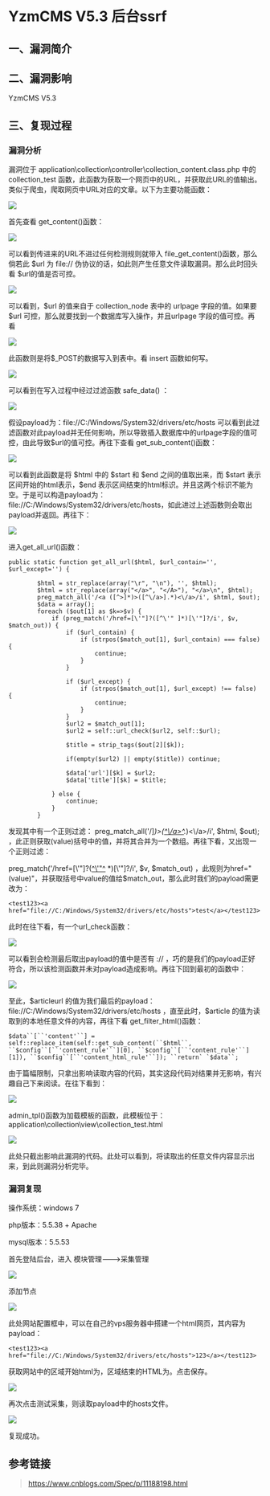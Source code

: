 YzmCMS V5.3 后台ssrf
====================

一、漏洞简介
------------

二、漏洞影响
------------

YzmCMS V5.3

三、复现过程
------------

### 漏洞分析

漏洞位于
application\\collection\\controller\\collection\_content.class.php 中的
collection\_test
函数，此函数为获取一个网页中的URL，并获取此URL的值输出。类似于爬虫，爬取网页中URL对应的文章。以下为主要功能函数：　

![](./resource/YzmCMSV5.3后台ssrf/media/rId25.png)

首先查看 get\_content()函数：

![](./resource/YzmCMSV5.3后台ssrf/media/rId26.png)

可以看到传进来的URL不进过任何检测规则就带入
file\_get\_content()函数，那么倘若此 \$url 为 file://
伪协议的话，如此则产生任意文件读取漏洞。那么此时回头看
\$url的值是否可控。

![](./resource/YzmCMSV5.3后台ssrf/media/rId27.png)

可以看到，\$url 的值来自于 collection\_node 表中的 urlpage
字段的值。如果要 \$url 可控，那么就要找到一个数据库写入操作，并且urlpage
字段的值可控。再看

![](./resource/YzmCMSV5.3后台ssrf/media/rId28.png)

此函数则是将\$\_POST的数据写入到表中。看 insert 函数如何写。

![](./resource/YzmCMSV5.3后台ssrf/media/rId29.png)

可以看到在写入过程中经过过滤函数 safe\_data() ：

![](./resource/YzmCMSV5.3后台ssrf/media/rId30.png)

假设payload为：file://C:/Windows/System32/drivers/etc/hosts
可以看到此过滤函数对此payload并无任何影响，所以导致插入数据库中的urlpage字段的值可控，由此导致\$url的值可控。再往下查看
get\_sub\_content()函数：

![](./resource/YzmCMSV5.3后台ssrf/media/rId31.png)

可以看到此函数是将 \$html 中的 \$start 和 \$end 之间的值取出来，而
\$start 表示区间开始的html表示，\$end
表示区间结束的html标识。并且这两个标识不能为空。于是可以构造payload为：file://C:/Windows/System32/drivers/etc/hosts，如此进过上述函数则会取出payload并返回。再往下：

![](./resource/YzmCMSV5.3后台ssrf/media/rId32.png)

进入get\_all\_url()函数：

    public static function get_all_url($html, $url_contain='', $url_except='') {

            $html = str_replace(array("\r", "\n"), '', $html);
            $html = str_replace(array("</a>", "</A>"), "</a>\n", $html);
            preg_match_all('/<a ([^>]*)>([^\/a>].*)<\/a>/i', $html, $out);
            $data = array();
            foreach ($out[1] as $k=>$v) {
                if (preg_match('/href=[\'"]?([^\'" ]*)[\'"]?/i', $v, $match_out)) {
                    if ($url_contain) {
                        if (strpos($match_out[1], $url_contain) === false) {
                            continue;
                        } 
                    }

                    if ($url_except) {
                        if (strpos($match_out[1], $url_except) !== false) {
                            continue;
                        } 
                    }
                    $url2 = $match_out[1];
                    $url2 = self::url_check($url2, self::$url);

                    $title = strip_tags($out[2][$k]);

                    if(empty($url2) || empty($title)) continue;

                    $data['url'][$k] = $url2;
                    $data['title'][$k] = $title;

                } else {
                    continue;
                }
            }

发现其中有一个正则过滤：
preg\_match\_all(\'/\]*)\>([^\\/a\>^](#fn_%5C/a%3E).*)\<\\/a\>/i\',
\$html, \$out);
，此正则获取(value)括号中的值，并将其合并为一个数组。再往下看，又出现一个正则过滤：

preg\_match(\'/href=\[\\\'\"\]?([^\\\'\"^](#fn_%5C%27)
\*)\[\\\'\"\]?/i\', \$v, \$match\_out)
，此规则为href=\"(value)\"，并获取括号中value的值给\$match\_out，那么此时我们的payload需更改为：

    <test123><a href="file://C:/Windows/System32/drivers/etc/hosts">test</a></test123>

此时在往下看，有一个url\_check函数：

![](./resource/YzmCMSV5.3后台ssrf/media/rId33.png)

可以看到会检测最后取出payload的值中是否有 ://
，巧的是我们的payload正好符合，所以该检测函数并未对payload造成影响。再往下回到最初的函数中：

![](./resource/YzmCMSV5.3后台ssrf/media/rId34.png)

至此，\$articleurl 的值为我们最后的payload：
file://C:/Windows/System32/drivers/etc/hosts ，直至此时，\$article
的值为读取到的本地任意文件的内容，再往下看 get\_filter\_html()函数：

    $data``[``'content'``] = self::replace_item(self::get_sub_content(``$html``, ``$config``[``'content_rule'``][0], ``$config``[``'content_rule'``][1]), ``$config``[``'content_html_rule'``]); ``return` `$data``;

由于篇幅限制，只拿出影响读取内容的代码，其实这段代码对结果并无影响，有兴趣自己下来阅读。在往下看到：

![](./resource/YzmCMSV5.3后台ssrf/media/rId35.png)

admin\_tpl()函数为加载模板的函数，此模板位于：application\\collection\\view\\collection\_test.html

![](./resource/YzmCMSV5.3后台ssrf/media/rId36.png)

此处只截出影响此漏洞的代码。此处可以看到，将读取出的任意文件内容显示出来，到此则漏洞分析完毕。

### 漏洞复现

操作系统：windows 7

php版本：5.5.38 + Apache

mysql版本：5.5.53

首先登陆后台，进入 模块管理\-\--\>采集管理

![](./resource/YzmCMSV5.3后台ssrf/media/rId38.png)

添加节点

![](./resource/YzmCMSV5.3后台ssrf/media/rId39.png)

此处网站配置框中，可以在自己的vps服务器中搭建一个html网页，其内容为payload：

    <test123><a href="file://C:/Windows/System32/drivers/etc/hosts">123</a></test123>

获取网站中的区域开始html为，区域结束的HTML为。点击保存。

![](./resource/YzmCMSV5.3后台ssrf/media/rId40.png)

再次点击测试采集，则读取payload中的hosts文件。

![](./resource/YzmCMSV5.3后台ssrf/media/rId41.png)

复现成功。

参考链接
--------

> <https://www.cnblogs.com/Spec/p/11188198.html>
